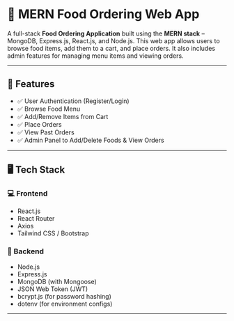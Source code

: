 # 🍕 MERN Food Ordering Web App

A full-stack **Food Ordering Application** built using the **MERN stack** – MongoDB, Express.js, React.js, and Node.js. This web app allows users to browse food items, add them to a cart, and place orders. It also includes admin features for managing menu items and viewing orders.

---

## 🌟 Features

- ✅ User Authentication (Register/Login)
- ✅ Browse Food Menu
- ✅ Add/Remove Items from Cart
- ✅ Place Orders
- ✅ View Past Orders
- ✅ Admin Panel to Add/Delete Foods & View Orders

---

## 🖥️ Tech Stack

### 💻 Frontend
- React.js
- React Router
- Axios
- Tailwind CSS / Bootstrap

### 🔧 Backend
- Node.js
- Express.js
- MongoDB (with Mongoose)
- JSON Web Token (JWT)
- bcrypt.js (for password hashing)
- dotenv (for environment configs)

---

